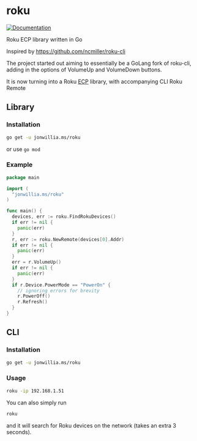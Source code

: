 # roku

[![Documentation](https://godoc.org/jonwillia.ms/roku?status.svg)](http://godoc.org/jonwillia.ms/roku)

Roku ECP library written in Go

Inspired by https://github.com/ncmiller/roku-cli

The project started out aiming to essentially be a GoLang fork of roku-cli, adding in the options of VolumeUp and VolumeDown buttons.

It is now turning into a Roku [ECP](https://developer.roku.com/docs/developer-program/debugging/external-control-api.md) library, with accompanying CLI Roku Remote

## Library

### Installation

```bash
go get -u jonwillia.ms/roku
```
or use `go mod`

### Example

```go
package main

import (
  "jonwillia.ms/roku"
)

func main() {
  devices, err := roku.FindRokuDevices()
  if err != nil {
    panic(err)
  }
  r, err := roku.NewRemote(devices[0].Addr)
  if err != nil {
    panic(err)
  }
  err = r.VolumeUp()
  if err != nil {
    panic(err)
  }
  if r.Device.PowerMode == "PowerOn" {
    // ignoring errors for brevity
    r.PowerOff()
    r.Refresh()
  }
}

```

## CLI

### Installation

```bash
go get -u jonwillia.ms/roku
```

### Usage

```bash
roku -ip 192.168.1.51
```

You can also simply run
```bash
roku
```
and it will search for Roku devices on the network (takes an extra 3 seconds).
